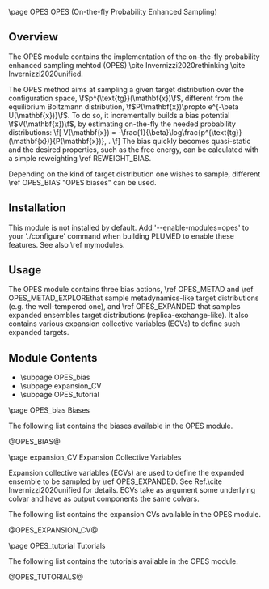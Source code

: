 \page OPES OPES (On-the-fly Probability Enhanced Sampling)

<!-- 
description: On-the-fly Probability Enhanced Sampling (OPES)
authors: Michele Invernizzi
reference: \cite Invernizzi2020rethinking \cite Invernizzi2020unified
-->

## Overview

The OPES module contains the implementation of the on-the-fly probability enhanced sampling mehtod (OPES) \cite Invernizzi2020rethinking \cite Invernizzi2020unified.

The OPES method aims at sampling a given target distribution over the configuration space, \f$p^{\text{tg}}(\mathbf{x})\f$,
different from the equilibrium Boltzmann distribution, \f$P(\mathbf{x})\propto e^{-\beta U(\mathbf{x})}\f$.
To do so, it incrementally builds a bias potential \f$V(\mathbf{x})\f$, by estimating on-the-fly the needed probability distributions:
\f[
V(\mathbf{x}) = -\frac{1}{\beta}\log\frac{p^{\text{tg}}(\mathbf{x})}{P(\mathbf{x})}\, .
\f]
The bias quickly becomes quasi-static and the desired properties, such as the free energy, can be calculated with a simple reweighting \ref REWEIGHT_BIAS.

Depending on the kind of target distribution one wishes to sample, different \ref OPES_BIAS "OPES biases" can be used.

## Installation 
This module is not installed by default. Add '\-\-enable-modules=opes' to your './configure' command when building PLUMED to enable these features. See also \ref mymodules.

## Usage
The OPES module contains three bias actions, \ref OPES_METAD and \ref OPES_METAD_EXPLOREthat sample metadynamics-like target distributions (e.g. the well-tempered one), and \ref OPES_EXPANDED that samples expanded ensembles target distributions (replica-exchange-like).
It also contains various expansion collective variables (ECVs) to define such expanded targets.

## Module Contents
- \subpage OPES_bias
- \subpage expansion_CV
- \subpage OPES_tutorial

\page OPES_bias Biases

The following list contains the biases available in the OPES module.

@OPES_BIAS@

\page expansion_CV Expansion Collective Variables

Expansion collective variables (ECVs) are used to define the expanded ensemble to be sampled by \ref OPES_EXPANDED.
See Ref.\cite Invernizzi2020unified for details.
ECVs take as argument some underlying colvar and have as output components the same colvars.

The following list contains the expansion CVs available in the OPES module.

@OPES_EXPANSION_CV@

\page OPES_tutorial Tutorials

The following list contains the tutorials available in the OPES module.

@OPES_TUTORIALS@

